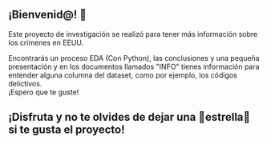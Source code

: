 ## ¡Bienvenid@! 👋

Este proyecto de investigación se realizó para tener más información sobre los crímenes en EEUU. 

Encontrarás un proceso EDA (Con Python), las conclusiones y una pequeña presentación y en los documentos llamados "INFO" tienes información para entender alguna columna del dataset, como por ejemplo, los códigos delictivos. \
¡Espero que te guste!


## ¡Disfruta y no te olvides de dejar una 🌟estrella🌟 si te gusta el proyecto!

<!--
**RaquelLopez1/RaquelLopez1** is a ✨ _special_ ✨ repository because its `README.md` (this file) appears on your GitHub profile.

Here are some ideas to get you started:

- 🔭 I’m currently working on ...
- 🌱 I’m currently learning ...
- 👯 I’m looking to collaborate on ...
- 🤔 I’m looking for help with ...
- 💬 Ask me about ...
- 📫 How to reach me: ...
- 😄 Pronouns: ...
- ⚡ Fun fact: ...
-->
